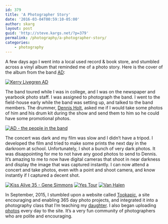 ```yaml
---
id: 379
title: 'A Photographer Story'
date: '2016-03-04T00:59:10-05:00'
author: skarg
layout: post
guid: 'http://steve.kargs.net/?p=379'
permalink: /photography/a-photographer-story/
categories:
    - photography
---
```


A few days ago I went into a local used record &amp; book store, and stumbled across a vinyl album that reminded me of a photo story. Here is the cover of the album from the band [AD](https://en.wikipedia.org/wiki/AD_(band)):

[![Kerry Livegren AD](http://steve.kargs.net/wp-content/uploads/2016/03/IMG_20160214_141223275-300x225.jpg)](http://steve.kargs.net/wp-content/uploads/2016/03/IMG_20160214_141223275.jpg)

The band toured while I was in college, and I was on the newspaper and yearbook photo staff. I was assigned to photograph the band. I went to the field-house early while the band was setting up, and talked to the band members. The drummer, [Dennis Holt](http://www.allmusic.com/artist/dennis-holt-mn0000224642/credits), asked me if I would take some photos of him and his drum kit during the show and send them to him so he could have some promotional photos.

[![AD - the people in the band](http://steve.kargs.net/wp-content/uploads/2016/03/IMG_20160214_141200205-287x300.jpg)](http://steve.kargs.net/wp-content/uploads/2016/03/IMG_20160214_141200205.jpg)

The concert was dark and my film was slow and I didn’t have a tripod. I developed the film and tried to make some prints the next day in the darkroom at school. Unfortunately, I shot a bunch of very dark photos. It was disappointing for me to not have any good photos to send to Dennis. It’s amazing to me to now have digital cameras that shoot in near darkness and display the image that was captured instantly. I can now attend a concert and take photos, even with a point and shoot camera, and know instantly if I captured a decent shot.

[![Kiss Alive 35 - Gene Simmons](http://steve.kargs.net/wp-content/uploads/2016/03/img_0766-150x150.jpg)](http://steve.kargs.net/wp-content/uploads/2016/03/img_0766.jpg) [![Yes Tour](http://steve.kargs.net/wp-content/uploads/2016/03/IMAG2733-150x150.jpg)](http://steve.kargs.net/wp-content/uploads/2016/03/IMAG2733.jpg) [![Van Halen](http://steve.kargs.net/wp-content/uploads/2016/03/IMG_3165-150x150.jpg)](http://steve.kargs.net/wp-content/uploads/2016/03/IMG_3165.jpg)

In September, 2015, I stumbled upon a website called [Tookapic](http://tookapic.com/), a site encouraging and enabling 365 day photo projects, and integrated it into a photography class that I’m teaching my [daughter](https://tookapic.com/ark). I also began uploading [photos](https://tookapic.com/skarg) every day to the site. It’s a very fun community of photographers who are polite and encouraging.